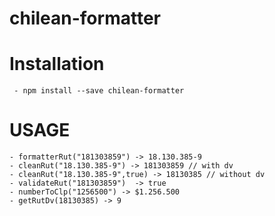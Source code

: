 # chilean-formatter
# Installation
     - npm install --save chilean-formatter
# USAGE
    - formatterRut("181303859") -> 18.130.385-9
    - cleanRut("18.130.385-9") -> 181303859 // with dv
    - cleanRut("18.130.385-9",true) -> 18130385 // without dv
    - validateRut("181303859")  -> true
    - numberToClp("1256500") -> $1.256.500 
    - getRutDv(18130385) -> 9
